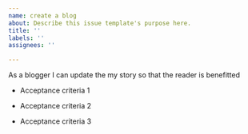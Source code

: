 ```yaml
---
name: create a blog
about: Describe this issue template's purpose here.
title: ''
labels: ''
assignees: ''

---
```


As a blogger I can update the my story so that the reader is benefitted

- Acceptance criteria 1

- Acceptance criteria 2

- Acceptance criteria 3
